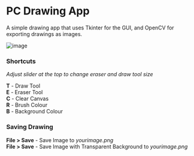 # PC Drawing App

A simple drawing app that uses Tkinter for the GUI, and OpenCV for exporting drawings as images.

![image](https://user-images.githubusercontent.com/76597978/133929516-01f10c14-7fd5-4161-989e-7e6601cfea80.png)

### Shortcuts

*Adjust slider at the top to change eraser and draw tool size*

**T** - Draw Tool\
**E** - Eraser Tool\
**C** - Clear Canvas\
**R** - Brush Colour\
**B** - Background Colour

### Saving Drawing

**File > Save** - Save Image to *yourimage.png*\
**File > Save** - Save Image with Transparent Background to *yourimage.png*
